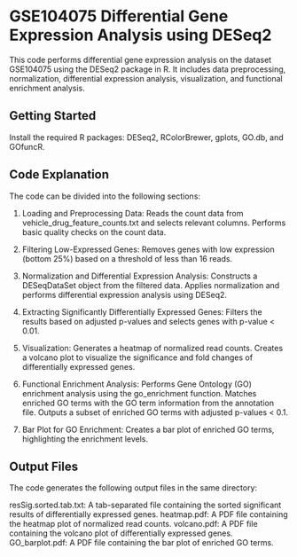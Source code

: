 # GSE104075 Differential Gene Expression Analysis using DESeq2

This code performs differential gene expression analysis on the dataset GSE104075 using the DESeq2 package in R. It includes data preprocessing, normalization, differential expression analysis, visualization, and functional enrichment analysis.

## Getting Started
Install the required R packages: DESeq2, RColorBrewer, gplots, GO.db, and GOfuncR. 
   
## Code Explanation
The code can be divided into the following sections:

1) Loading and Preprocessing Data:
Reads the count data from vehicle_drug_feature_counts.txt and selects relevant columns.
Performs basic quality checks on the count data.

2) Filtering Low-Expressed Genes:
Removes genes with low expression (bottom 25%) based on a threshold of less than 16 reads.

3) Normalization and Differential Expression Analysis:
Constructs a DESeqDataSet object from the filtered data.
Applies normalization and performs differential expression analysis using DESeq2.

4) Extracting Significantly Differentially Expressed Genes:
Filters the results based on adjusted p-values and selects genes with p-value < 0.01.

5) Visualization:
Generates a heatmap of normalized read counts.
Creates a volcano plot to visualize the significance and fold changes of differentially expressed genes.

6) Functional Enrichment Analysis:
Performs Gene Ontology (GO) enrichment analysis using the go_enrichment function.
Matches enriched GO terms with the GO term information from the annotation file.
Outputs a subset of enriched GO terms with adjusted p-values < 0.1.

7) Bar Plot for GO Enrichment:
Creates a bar plot of enriched GO terms, highlighting the enrichment levels.

## Output Files
The code generates the following output files in the same directory:

resSig.sorted.tab.txt: A tab-separated file containing the sorted significant results of differentially expressed genes.
heatmap.pdf: A PDF file containing the heatmap plot of normalized read counts.
volcano.pdf: A PDF file containing the volcano plot of differentially expressed genes.
GO_barplot.pdf: A PDF file containing the bar plot of enriched GO terms.
